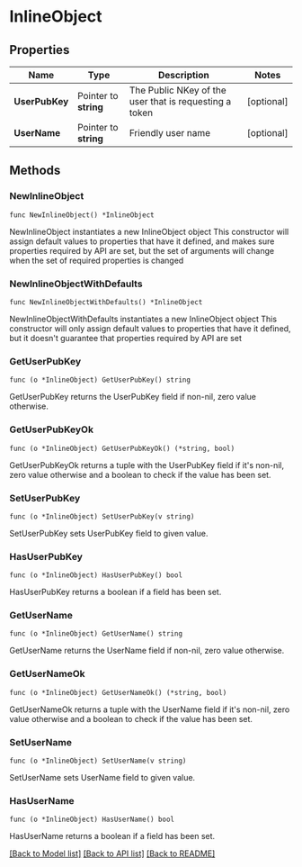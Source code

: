 # InlineObject

## Properties

Name | Type | Description | Notes
------------ | ------------- | ------------- | -------------
**UserPubKey** | Pointer to **string** | The Public NKey of the user that is requesting a token | [optional] 
**UserName** | Pointer to **string** | Friendly user name | [optional] 

## Methods

### NewInlineObject

`func NewInlineObject() *InlineObject`

NewInlineObject instantiates a new InlineObject object
This constructor will assign default values to properties that have it defined,
and makes sure properties required by API are set, but the set of arguments
will change when the set of required properties is changed

### NewInlineObjectWithDefaults

`func NewInlineObjectWithDefaults() *InlineObject`

NewInlineObjectWithDefaults instantiates a new InlineObject object
This constructor will only assign default values to properties that have it defined,
but it doesn't guarantee that properties required by API are set

### GetUserPubKey

`func (o *InlineObject) GetUserPubKey() string`

GetUserPubKey returns the UserPubKey field if non-nil, zero value otherwise.

### GetUserPubKeyOk

`func (o *InlineObject) GetUserPubKeyOk() (*string, bool)`

GetUserPubKeyOk returns a tuple with the UserPubKey field if it's non-nil, zero value otherwise
and a boolean to check if the value has been set.

### SetUserPubKey

`func (o *InlineObject) SetUserPubKey(v string)`

SetUserPubKey sets UserPubKey field to given value.

### HasUserPubKey

`func (o *InlineObject) HasUserPubKey() bool`

HasUserPubKey returns a boolean if a field has been set.

### GetUserName

`func (o *InlineObject) GetUserName() string`

GetUserName returns the UserName field if non-nil, zero value otherwise.

### GetUserNameOk

`func (o *InlineObject) GetUserNameOk() (*string, bool)`

GetUserNameOk returns a tuple with the UserName field if it's non-nil, zero value otherwise
and a boolean to check if the value has been set.

### SetUserName

`func (o *InlineObject) SetUserName(v string)`

SetUserName sets UserName field to given value.

### HasUserName

`func (o *InlineObject) HasUserName() bool`

HasUserName returns a boolean if a field has been set.


[[Back to Model list]](../README.md#documentation-for-models) [[Back to API list]](../README.md#documentation-for-api-endpoints) [[Back to README]](../README.md)


